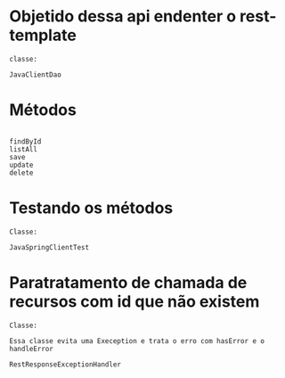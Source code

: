 # Objetido dessa api endenter o rest-template
```
classe:

JavaClientDao

```


# Métodos
```

findById
listAll
save
update
delete

```

# Testando os métodos
```
Classe:

JavaSpringClientTest

```

# Paratratamento de chamada de recursos com id que não existem
```
Classe:

Essa classe evita uma Exeception e trata o erro com hasError e o handleError

RestResponseExceptionHandler

```

